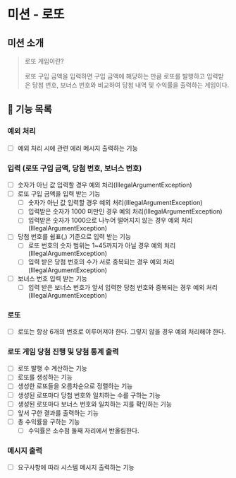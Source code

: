 # 미션 - 로또

## 미션 소개
> 로또 게임이란?
>
> 로또 구입 금액을 입력하면 구입 금액에 해당하는 만큼 로또를 발행하고 입력받은 당첨 번호, 보너스 번호와 비교하여 당첨 내역 및 수익률을 출력하는 게임이다.

## 🚀 기능 목록

### 예외 처리
- [ ] 예외 처리 시에 관련 에러 메시지 출력하는 기능

### 입력 (로또 구입 금액, 당첨 번호, 보너스 번호)
- [ ] 숫자가 아닌 값 입력할 경우 예외 처리(IllegalArgumentException)
- [ ] 로또 구입 금액을 입력 받는 기능
    - [ ] 숫자가 아닌 값 입력할 경우 예외 처리(IllegalArgumentException)
    - [ ] 입력받은 숫자가 1000 미만인 경우 예외 처리(IllegalArgumentException)
    - [ ] 입력받은 숫자가 1000으로 나누어 떨어지지 않는 경우 예외 처리(IllegalArgumentException)
- [ ] 당첨 번호를 쉼표(,) 기준으로 입력 받는 기능
    - [ ] 로또 번호의 숫자 범위는 1~45까지가 아닐 경우 예외 처리(IllegalArgumentException)
    - [ ] 입력 받은 당첨 번호의 수가 서로 중복되는 경우 예외 처리(IllegalArgumentException)
- [ ] 보너스 번호 입력 받는 기능 
    - [ ] 입력 받은 보너스 번호가 앞서 입력한 당첨 번호와 중복되는 경우 예외 처리(IllegalArgumentException)

### 로또
- [ ] 로또는 항상 6개의 번호로 이루어져야 한다. 그렇지 않을 경우 예외 처리해야 한다.

### 로또 게임 당첨 진행 및 당첨 통계 출력
- [ ] 로또 발행 수 계산하는 기능
- [ ] 로또를 생성하는 기능
- [ ] 생성한 로또들을 오름차순으로 정렬하는 기능
- [ ] 생성된 로또마다 당첨 번호와 일치하는 수를 구하는 기능
- [ ] 생성된 로또마다 보너스 번호와 일치하는 지를 확인하는 기능
- [ ] 앞서 구한 결과를 출력하는 기능
- [ ] 총 수익률을 구하는 기능
    - [ ] 수익률은 소수점 둘째 자리에서 반올림한다.

### 메시지 출력
- [ ] 요구사항에 따라 시스템 메시지 출력하는 기능
